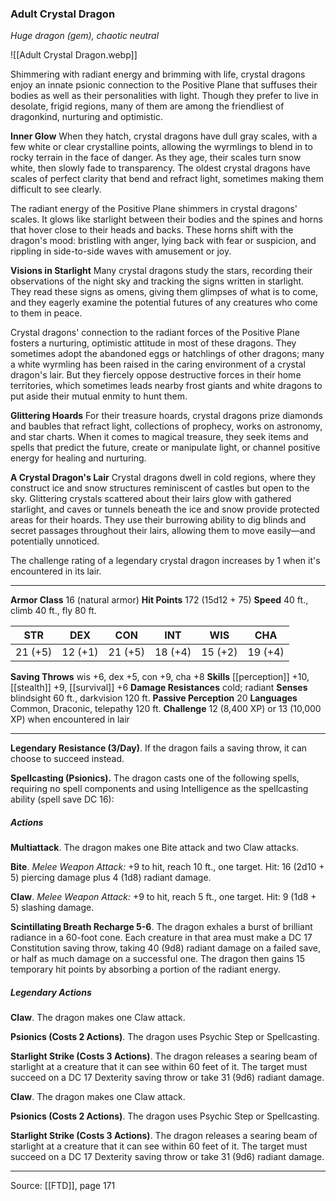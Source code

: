 ### Adult Crystal Dragon
_Huge dragon (gem), chaotic neutral_

![[Adult Crystal Dragon.webp]]

Shimmering with radiant energy and brimming with life, crystal dragons enjoy an innate psionic connection to the Positive Plane that suffuses their bodies as well as their personalities with light. Though they prefer to live in desolate, frigid regions, many of them are among the friendliest of dragonkind, nurturing and optimistic.


**Inner Glow** When they hatch, crystal dragons have dull gray scales, with a few white or clear crystalline points, allowing the wyrmlings to blend in to rocky terrain in the face of danger. As they age, their scales turn snow white, then slowly fade to transparency. The oldest crystal dragons have scales of perfect clarity that bend and refract light, sometimes making them difficult to see clearly.

The radiant energy of the Positive Plane shimmers in crystal dragons' scales. It glows like starlight between their bodies and the spines and horns that hover close to their heads and backs. These horns shift with the dragon's mood: bristling with anger, lying back with fear or suspicion, and rippling in side-to-side waves with amusement or joy.


**Visions in Starlight** Many crystal dragons study the stars, recording their observations of the night sky and tracking the signs written in starlight. They read these signs as omens, giving them glimpses of what is to come, and they eagerly examine the potential futures of any creatures who come to them in peace.

Crystal dragons' connection to the radiant forces of the Positive Plane fosters a nurturing, optimistic attitude in most of these dragons. They sometimes adopt the abandoned eggs or hatchlings of other dragons; many a white wyrmling has been raised in the caring environment of a crystal dragon's lair. But they fiercely oppose destructive forces in their home territories, which sometimes leads nearby frost giants and white dragons to put aside their mutual enmity to hunt them.


**Glittering Hoards** For their treasure hoards, crystal dragons prize diamonds and baubles that refract light, collections of prophecy, works on astronomy, and star charts. When it comes to magical treasure, they seek items and spells that predict the future, create or manipulate light, or channel positive energy for healing and nurturing.



**A Crystal Dragon's Lair** Crystal dragons dwell in cold regions, where they construct ice and snow structures reminiscent of castles but open to the sky. Glittering crystals scattered about their lairs glow with gathered starlight, and caves or tunnels beneath the ice and snow provide protected areas for their hoards. They use their burrowing ability to dig blinds and secret passages throughout their lairs, allowing them to move easily—and potentially unnoticed.

The challenge rating of a legendary crystal dragon increases by 1 when it's encountered in its lair.





---

**Armor Class** 16 (natural armor)
**Hit Points** 172 (15d12 + 75)
**Speed** 40 ft., climb 40 ft., fly 80 ft.

| STR     | DEX     | CON     | INT     | WIS     | CHA     |
|---------|---------|---------|---------|---------|---------|
| 21 (+5) | 12 (+1) | 21 (+5) | 18 (+4) | 15 (+2) | 19 (+4) |

**Saving Throws** wis +6, dex +5, con +9, cha +8
**Skills** [[perception]] +10, [[stealth]] +9, [[survival]] +6
**Damage Resistances** cold; radiant
**Senses** blindsight 60 ft., darkvision 120 ft.
**Passive Perception** 20
**Languages** Common, Draconic, telepathy 120 ft.
**Challenge** 12 (8,400 XP) or 13 (10,000 XP) when encountered in lair

---

**Legendary Resistance (3/Day)**. If the dragon fails a saving throw, it can choose to succeed instead.

**Spellcasting (Psionics).** The dragon casts one of the following spells, requiring no spell components and using Intelligence as the spellcasting ability (spell save DC 16):

##### Actions
**Multiattack**. The dragon makes one Bite attack and two Claw attacks.

**Bite**. _Melee Weapon Attack:_ +9 to hit, reach 10 ft., one target. Hit: 16 (2d10 + 5) piercing damage plus 4 (1d8) radiant damage.

**Claw**. _Melee Weapon Attack:_ +9 to hit, reach 5 ft., one target. Hit: 9 (1d8 + 5) slashing damage.

**Scintillating Breath Recharge 5-6**. The dragon exhales a burst of brilliant radiance in a 60-foot cone. Each creature in that area must make a DC 17 Constitution saving throw, taking 40 (9d8) radiant damage on a failed save, or half as much damage on a successful one. The dragon then gains 15 temporary hit points by absorbing a portion of the radiant energy.

##### Legendary Actions
**Claw**. The dragon makes one Claw attack.

**Psionics (Costs 2 Actions)**. The dragon uses Psychic Step or Spellcasting.

**Starlight Strike (Costs 3 Actions)**. The dragon releases a searing beam of starlight at a creature that it can see within 60 feet of it. The target must succeed on a DC 17 Dexterity saving throw or take 31 (9d6) radiant damage.

**Claw**. The dragon makes one Claw attack.

**Psionics (Costs 2 Actions)**. The dragon uses Psychic Step or Spellcasting.

**Starlight Strike (Costs 3 Actions)**. The dragon releases a searing beam of starlight at a creature that it can see within 60 feet of it. The target must succeed on a DC 17 Dexterity saving throw or take 31 (9d6) radiant damage.


---

Source: [[FTD]], page 171